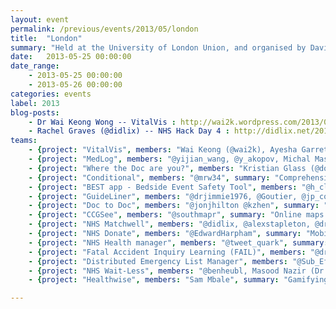 ```yaml
---
layout: event
permalink: /previous/events/2013/05/london
title:  "London"
summary: "Held at the University of London Union, and organised by David Miller."
date:   2013-05-25 00:00:00
date_range:
    - 2013-05-25 00:00:00
    - 2013-05-26 00:00:00
categories: events
label: 2013
blog-posts:
    - Dr Wai Keong Wong -- VitalVis : http://wai2k.wordpress.com/2013/05/26/vitalvis-re-imagining-the-observation-chart-for-the-digital-age-nhs-hackday-4-london-edition/
    - Rachel Graves (@didlix) -- NHS Hack Day 4 : http://didlix.net/2013/05/27/nhs-hack-day-4.html
teams:
    - {project: "VitalVis", members: "Wai Keong (@wai2k), Ayesha Garrett (@Londonlime), Martin Green, Alan Beebe, Chris Pritchard (@chriscpritchard), Amanda Salter, Nick Flynn, Ian McNicoll (@ianmcnicoll)", summary: "Reimagining the observation chart for the smartphone-sized screen", url: ""}
    - {project: "MedLog", members: "@yijian_wang, @y_akopov, Michal Maszkiewicz, Jonathan Kay", summary: "Peer to Peer Collaboration and Record Keeping for Medical Students", url: ""}
    - {project: "Where the Doc are you?", members: "Kristian Glass (@doismellburning), Helen Jackson (@deckofpandas) Jon Hilton (@jonjhilton),  Aidan (@AndroidInLondon)", summary: "Hospitals are big and complicated. Time to make them simple, with an app that uses wifi signal strength to locate you inside a hospital.", url: "wherethedocareyou.doismellburning.co.uk"}
    - {project: "Conditional", members: "@mrw34", summary: "Comprehensive, up-to-date information about common diseases", url: "https://conditional.meteor.com, https://github.com/mrw34/conditional"}
    - {project: "BEST app - Bedside Event Safety Tool", members: "@h_clausen", summary: "BEST a new Bedside Safety Events Tool... Embracing patients as partners in care to monitor patient safety in real-time", url: "http://damp-forest-9617.herokuapp.com/"}
    - {project: "GuideLiner", members: "@drjimmie1976, @Goutier, @jp_corbett, @BenNMiles, @andylolz", summary: "Web service and multiplatform app for accessing NHS treatment protocols ", url: "http://corbett.li:4000/assets/index.html"}
    - {project: "Doc to Doc", members: "@jonjhilton @kzhen", summary: "Bleeps are the best way we have to fix the problem of getting in touch with the busy healthcare professionals that work in the NHS. Doc to Doc allows users to put in their details making them eligible to be called through a central calling service.", url: "http://nhshd.azurewebsites.net/"}
    - {project: "CCGSee", members: "@southmapr", summary: "Online maps and visualisation of CCG data including option to upload your own data.", url: "nhsmaps.co.uk"}
    - {project: "NHS Matchwell", members: "@didlix, @alexstapleton, @drlaurajane, @colonelrosa, @nimasmi, @d0c0nnor, @doismellburning", summary: "Better support for people with health conditions, through matchmaking", url: "http://matchwell.heroku.com"}
    - {project: "NHS Donate", members: "@EdwardHarpham", summary: "Mobile App for brining marketing into hospitals", url: ""}
    - {project: "NHS Health manager", members: "@tweet_quark", summary: "Multidisciplinary teams performance and accountability", url: "www.quarkagiledevelopment.org"}
    - {project: "Fatal Accident Inquiry Learning (FAIL)", members: "@drcjar @skiihne @inglesp", summary: "Learning from fatal accidents", url: "https://github.com/drcjar/SafeML/"}
    - {project: "Distributed Emergency List Manager", members: "@Sub_Effect, @dave_stewart", summary: "Currently emergency surgery booking is mostly managed with booking forms, the bleep system and phone calls. The Distributed Emergency List Manager (DELM) aims to streamline the process, facilitating fast information and request transfers and thus more efficient planning and a smoother overall process. JQuery mobile on top of a PHP (Silex) backend.", url: "nhs.davestewart.co.uk"}
    - {project: "NHS Wait-Less", members: "@benheubl, Masood Nazir (Dr!), @nicholascwng, @frathgeber, @felin006, @ajitpeter, @janepipistrelle", summary: "App/site/text service to show waiting times for A&E & alternatives", url: "waitless.herokuapp.com, https://github.com/e-mergency/site"}
    - {project: "Healthwise", members: "Sam Mbale", summary: "Gamifying Heathcare", url: "http://healthwise.mpelembe.net"}

---
```


